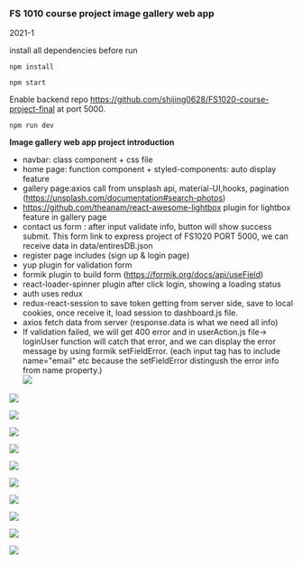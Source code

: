 ### FS 1010 course project image gallery web app

2021-1

install all dependencies before run

```
npm install
```

```
npm start
```

Enable backend repo https://github.com/shijing0628/FS1020-course-project-final at port 5000.

```
npm run dev
```

**Image gallery web app project introduction**

- navbar: class component + css file
- home page: function component + styled-components: auto display feature
- gallery page:axios call from unsplash api, material-UI,hooks, pagination (https://unsplash.com/documentation#search-photos)
- https://github.com/theanam/react-awesome-lightbox plugin for lightbox feature in gallery page
- contact us form : after input validate info, button will show success submit. This form link to express project of FS1020 PORT 5000, we can receive data in data/entiresDB.json
- register page includes (sign up & login page)
- yup plugin for validation form
- formik plugin to build form (https://formik.org/docs/api/useField)
- react-loader-spinner plugin after click login, showing a loading status
- auth uses redux
- redux-react-session to save token getting from server side, save to local cookies, once receive it, load session to dashboard.js file.
- axios fetch data from server (response.data is what we need all info)
- If validation failed, we will get 400 error and in userAction.js file-> loginUser function will catch that error, and we can display the error message by using formik setFieldError. (each input tag has to include name="email" etc because the setFieldError distingush the error info from name property.)
  <br>
  ![](2021-01-20-19-52-16.png)
  <br>

![](2021-01-20-19-52-59.png)
<br>

![](2021-01-20-19-53-30.png)
<br>

![](2021-01-20-19-53-59.png)
<br>

![](2021-01-21-12-05-01.png)
<br>

![](2021-01-22-10-13-30.png)
<br>

![](2021-01-24-10-12-19.png)
<br>

![](2021-01-22-10-15-47.png)
<br>

![](2021-01-24-10-13-44.png)
<br>

![](2021-01-24-10-14-22.png)
<br>

![](2021-01-24-10-14-47.png)
